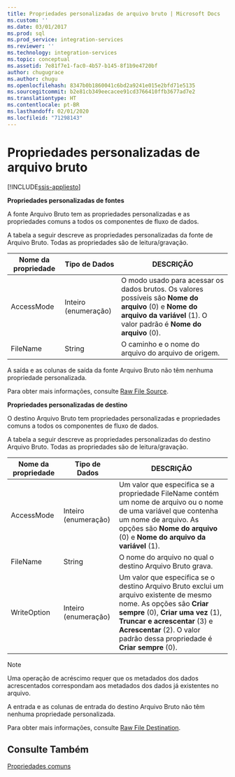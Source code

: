 ```yaml
---
title: Propriedades personalizadas de arquivo bruto | Microsoft Docs
ms.custom: ''
ms.date: 03/01/2017
ms.prod: sql
ms.prod_service: integration-services
ms.reviewer: ''
ms.technology: integration-services
ms.topic: conceptual
ms.assetid: 7e81f7e1-fac0-4b57-b145-8f1b9e4720bf
author: chugugrace
ms.author: chugu
ms.openlocfilehash: 8347b0b1860041c6bd2a9241e015e2bfd71e5135
ms.sourcegitcommit: b2e81cb349eecacee91cd3766410ffb3677ad7e2
ms.translationtype: HT
ms.contentlocale: pt-BR
ms.lasthandoff: 02/01/2020
ms.locfileid: "71298143"
---
```

# <a name="raw-file-custom-properties"></a>Propriedades personalizadas de arquivo bruto

[!INCLUDE[ssis-appliesto](../../includes/ssis-appliesto-ssvrpluslinux-asdb-asdw-xxx.md)]


  **Propriedades personalizadas de fontes**  
  
 A fonte Arquivo Bruto tem as propriedades personalizadas e as propriedades comuns a todos os componentes de fluxo de dados.  
  
 A tabela a seguir descreve as propriedades personalizadas da fonte de Arquivo Bruto. Todas as propriedades são de leitura/gravação.  
  
|Nome da propriedade|Tipo de Dados|DESCRIÇÃO|  
|-------------------|---------------|-----------------|  
|AccessMode|Inteiro (enumeração)|O modo usado para acessar os dados brutos. Os valores possíveis são **Nome do arquivo** (0) e **Nome do arquivo da variável** (1). O valor padrão é **Nome do arquivo** (0).|  
|FileName|String|O caminho e o nome do arquivo do arquivo de origem.|  
  
 A saída e as colunas de saída da fonte Arquivo Bruto não têm nenhuma propriedade personalizada.  
  
 Para obter mais informações, consulte [Raw File Source](../../integration-services/data-flow/raw-file-source.md).  
  
 **Propriedades personalizadas de destino**  
  
 O destino Arquivo Bruto tem propriedades personalizadas e propriedades comuns a todos os componentes de fluxo de dados.  
  
 A tabela a seguir descreve as propriedades personalizadas do destino Arquivo Bruto. Todas as propriedades são de leitura/gravação.  
  
|Nome da propriedade|Tipo de Dados|DESCRIÇÃO|  
|-------------------|---------------|-----------------|  
|AccessMode|Inteiro (enumeração)|Um valor que especifica se a propriedade FileName contém um nome de arquivo ou o nome de uma variável que contenha um nome de arquivo. As opções são **Nome do arquivo** (0) e **Nome do arquivo da variável** (1).|  
|FileName|String|O nome do arquivo no qual o destino Arquivo Bruto grava.|  
|WriteOption|Inteiro (enumeração)|Um valor que especifica se o destino Arquivo Bruto exclui um arquivo existente de mesmo nome. As opções são **Criar sempre** (0), **Criar uma vez** (1), **Truncar e acrescentar** (3) e **Acrescentar** (2). O valor padrão dessa propriedade é **Criar sempre** (0).|  
  
> [!NOTE]  
>  Uma operação de acréscimo requer que os metadados dos dados acrescentados correspondam aos metadados dos dados já existentes no arquivo.  
  
 A entrada e as colunas de entrada do destino Arquivo Bruto não têm nenhuma propriedade personalizada.  
  
 Para obter mais informações, consulte [Raw File Destination](../../integration-services/data-flow/raw-file-destination.md).  
  
## <a name="see-also"></a>Consulte Também  
 [Propriedades comuns](https://msdn.microsoft.com/library/51973502-5cc6-4125-9fce-e60fa1b7b796)  
  
  
